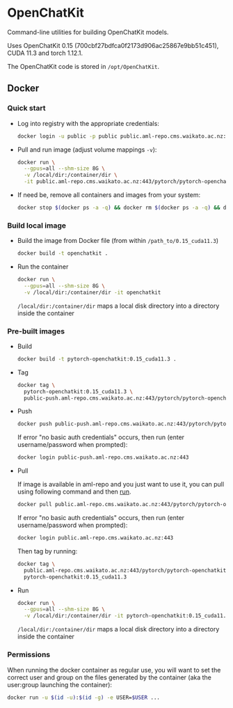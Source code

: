 # OpenChatKit

Command-line utilities for building OpenChatKit models. 

Uses OpenChatKit 0.15 (700cbf27bdfca0f2173d906ac25867e9bb51c451), CUDA 11.3 and torch 1.12.1.

The OpenChatKit code is stored in `/opt/OpenChatKit`.


## Docker

### Quick start

* Log into registry with the appropriate credentials:

  ```bash
  docker login -u public -p public public.aml-repo.cms.waikato.ac.nz:443 
  ```

* Pull and run image (adjust volume mappings `-v`):

  ```bash
  docker run \
    --gpus=all --shm-size 8G \
    -v /local/dir:/container/dir \
    -it public.aml-repo.cms.waikato.ac.nz:443/pytorch/pytorch-openchatkit:0.15_cuda11.3
  ```

* If need be, remove all containers and images from your system:

  ```bash
  docker stop $(docker ps -a -q) && docker rm $(docker ps -a -q) && docker system prune -a
  ```

### Build local image

* Build the image from Docker file (from within `/path_to/0.15_cuda11.3`)

  ```bash
  docker build -t openchatkit .
  ```
  
* Run the container

  ```bash
  docker run \
    --gpus=all --shm-size 8G \
    -v /local/dir:/container/dir -it openchatkit
  ```
  `/local/dir:/container/dir` maps a local disk directory into a directory inside the container

### Pre-built images

* Build

  ```bash
  docker build -t pytorch-openchatkit:0.15_cuda11.3 .
  ```
  
* Tag

  ```bash
  docker tag \
    pytorch-openchatkit:0.15_cuda11.3 \
    public-push.aml-repo.cms.waikato.ac.nz:443/pytorch/pytorch-openchatkit:0.15_cuda11.3
  ```
  
* Push

  ```bash
  docker push public-push.aml-repo.cms.waikato.ac.nz:443/pytorch/pytorch-openchatkit:0.15_cuda11.3
  ```
  If error "no basic auth credentials" occurs, then run (enter username/password when prompted):
  
  ```bash
  docker login public-push.aml-repo.cms.waikato.ac.nz:443
  ```
  
* Pull

  If image is available in aml-repo and you just want to use it, you can pull using following command and then [run](#run).

  ```bash
  docker pull public.aml-repo.cms.waikato.ac.nz:443/pytorch/pytorch-openchatkit:0.15_cuda11.3
  ```
  If error "no basic auth credentials" occurs, then run (enter username/password when prompted):
  
  ```bash
  docker login public.aml-repo.cms.waikato.ac.nz:443
  ```
  Then tag by running:
  
  ```bash
  docker tag \
    public.aml-repo.cms.waikato.ac.nz:443/pytorch/pytorch-openchatkit:0.15_cuda11.3 \
    pytorch-openchatkit:0.15_cuda11.3
  ```
  
* <a name="run">Run</a>

  ```bash
  docker run \
    --gpus=all --shm-size 8G \
    -v /local/dir:/container/dir -it pytorch-openchatkit:0.15_cuda11.3
  ```
  `/local/dir:/container/dir` maps a local disk directory into a directory inside the container


### Permissions

When running the docker container as regular use, you will want to set the correct
user and group on the files generated by the container (aka the user:group launching
the container):

```bash
docker run -u $(id -u):$(id -g) -e USER=$USER ...
```
